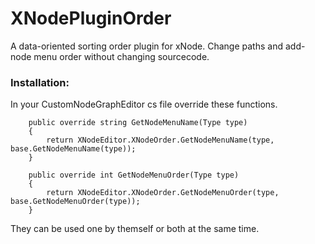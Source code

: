 # XNodePluginOrder
A data-oriented sorting order plugin for xNode.
Change paths and add-node menu order without changing sourcecode.

### Installation:
In your CustomNodeGraphEditor cs file override these functions.

		public override string GetNodeMenuName(Type type)
		{
			return XNodeEditor.XNodeOrder.GetNodeMenuName(type, base.GetNodeMenuName(type));
		}

		public override int GetNodeMenuOrder(Type type)
		{
			return XNodeEditor.XNodeOrder.GetNodeMenuOrder(type, base.GetNodeMenuOrder(type));
		}
    
They can be used one by themself or both at the same time.

